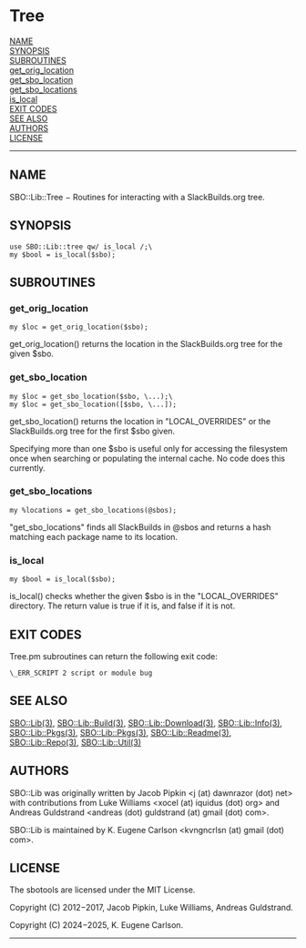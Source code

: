 # Tree

[NAME](#name)\
[SYNOPSIS](#synopsis)\
[SUBROUTINES](#subroutines)\
[get_orig_location](#get_orig_location)\
[get_sbo_location](#get_sbo_location)\
[get_sbo_locations](#get_sbo_locations)\
[is_local](#is_local)\
[EXIT CODES](#exit-codes)\
[SEE ALSO](#see-also)\
[AUTHORS](#authors)\
[LICENSE](#license)

------------------------------------------------------------------------

## NAME

SBO::Lib::Tree − Routines for interacting with a SlackBuilds.org tree.

## SYNOPSIS

    use SBO::Lib::tree qw/ is_local /;\
    my $bool = is_local($sbo);

## SUBROUTINES

### get_orig_location

    my $loc = get_orig_location($sbo);

get_orig_location() returns the location in the SlackBuilds.org tree for
the given \$sbo.

### get_sbo_location

    my $loc = get_sbo_location($sbo, \...);\
    my $loc = get_sbo_location([$sbo, \...]);

get_sbo_location() returns the location in \"LOCAL_OVERRIDES\" or the
SlackBuilds.org tree for the first \$sbo given.

Specifying more than one \$sbo is useful only for accessing the
filesystem once when searching or populating the internal cache. No code
does this currently.

### get_sbo_locations

    my %locations = get_sbo_locations(@sbos);

\"get_sbo_locations\" finds all SlackBuilds in \@sbos and returns a hash
matching each package name to its location.

### is_local

    my $bool = is_local($sbo);

is_local() checks whether the given \$sbo is in the \"LOCAL_OVERRIDES\"
directory. The return value is true if it is, and false if it is not.

## EXIT CODES

Tree.pm subroutines can return the following exit code:

    \_ERR_SCRIPT 2 script or module bug

## SEE ALSO

[SBO::Lib(3)](Lib.3.md), [SBO::Lib::Build(3)](Build.3.md), [SBO::Lib::Download(3)](Download.3.md),
[SBO::Lib::Info(3)](Info.3.md), [SBO::Lib::Pkgs(3)](Pkgs.3.md), [SBO::Lib::Pkgs(3)](Pkgs.3.md),
[SBO::Lib::Readme(3)](Readme.3.md), [SBO::Lib::Repo(3)](Repo.3.md), [SBO::Lib::Util(3)](Util.3.md)

## AUTHORS

SBO::Lib was originally written by Jacob Pipkin \<j (at) dawnrazor (dot)
net\> with contributions from Luke Williams \<xocel (at) iquidus (dot)
org\> and Andreas Guldstrand \<andreas (dot) guldstrand (at) gmail (dot)
com\>.

SBO::Lib is maintained by K. Eugene Carlson \<kvngncrlsn (at) gmail
(dot) com\>.

## LICENSE

The sbotools are licensed under the MIT License.

Copyright (C) 2012−2017, Jacob Pipkin, Luke Williams, Andreas
Guldstrand.

Copyright (C) 2024−2025, K. Eugene Carlson.

------------------------------------------------------------------------
